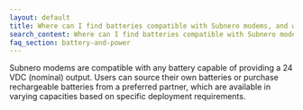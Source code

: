 ```yaml
---
layout: default
title: Where can I find batteries compatible with Subnero modems, and what specifications should I consider?
search_content: Where can I find batteries compatible with Subnero modems, and what specifications should I consider?
faq_section: battery-and-power
---
```


Subnero modems are compatible with any battery capable of providing a 24 VDC (nominal) output. Users can source their own batteries or purchase rechargeable batteries from a preferred partner, which are available in varying capacities based on specific deployment requirements.
